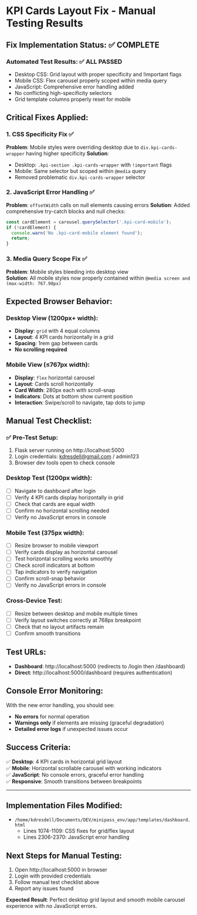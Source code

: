 # KPI Cards Layout Fix - Manual Testing Results

## Fix Implementation Status: ✅ COMPLETE

### Automated Test Results: ✅ ALL PASSED
- Desktop CSS: Grid layout with proper specificity and !important flags
- Mobile CSS: Flex carousel properly scoped within media query  
- JavaScript: Comprehensive error handling added
- No conflicting high-specificity selectors
- Grid template columns properly reset for mobile

## Critical Fixes Applied:

### 1. CSS Specificity Fix ✅
**Problem**: Mobile styles were overriding desktop due to `div.kpi-cards-wrapper` having higher specificity
**Solution**: 
- Desktop: `.kpi-section .kpi-cards-wrapper` with `!important` flags
- Mobile: Same selector but scoped within `@media` query
- Removed problematic `div.kpi-cards-wrapper` selector

### 2. JavaScript Error Handling ✅  
**Problem**: `offsetWidth` calls on null elements causing errors
**Solution**: Added comprehensive try-catch blocks and null checks:
```javascript
const cardElement = carousel.querySelector('.kpi-card-mobile');
if (!cardElement) {
  console.warn('No .kpi-card-mobile element found');
  return;
}
```

### 3. Media Query Scope Fix ✅
**Problem**: Mobile styles bleeding into desktop view  
**Solution**: All mobile styles now properly contained within `@media screen and (max-width: 767.98px)`

## Expected Browser Behavior:

### Desktop View (1200px+ width):
- **Display**: `grid` with 4 equal columns
- **Layout**: 4 KPI cards horizontally in a grid  
- **Spacing**: 1rem gap between cards
- **No scrolling required**

### Mobile View (≤767px width):  
- **Display**: `flex` horizontal carousel
- **Layout**: Cards scroll horizontally  
- **Card Width**: 280px each with scroll-snap
- **Indicators**: Dots at bottom show current position
- **Interaction**: Swipe/scroll to navigate, tap dots to jump

## Manual Test Checklist:

### ✅ Pre-Test Setup:
1. Flask server running on http://localhost:5000  
2. Login credentials: kdresdell@gmail.com / admin123
3. Browser dev tools open to check console

### Desktop Test (1200px width):
- [ ] Navigate to dashboard after login
- [ ] Verify 4 KPI cards display horizontally in grid
- [ ] Check that cards are equal width  
- [ ] Confirm no horizontal scrolling needed
- [ ] Verify no JavaScript errors in console

### Mobile Test (375px width):
- [ ] Resize browser to mobile viewport
- [ ] Verify cards display as horizontal carousel
- [ ] Test horizontal scrolling works smoothly
- [ ] Check scroll indicators at bottom
- [ ] Tap indicators to verify navigation
- [ ] Confirm scroll-snap behavior
- [ ] Verify no JavaScript errors in console

### Cross-Device Test:
- [ ] Resize between desktop and mobile multiple times
- [ ] Verify layout switches correctly at 768px breakpoint
- [ ] Check that no layout artifacts remain
- [ ] Confirm smooth transitions

## Test URLs:
- **Dashboard**: http://localhost:5000 (redirects to /login then /dashboard)
- **Direct**: http://localhost:5000/dashboard (requires authentication)

## Console Error Monitoring:
With the new error handling, you should see:
- **No errors** for normal operation
- **Warnings only** if elements are missing (graceful degradation)
- **Detailed error logs** if unexpected issues occur

## Success Criteria:
✅ **Desktop**: 4 KPI cards in horizontal grid layout  
✅ **Mobile**: Horizontal scrollable carousel with working indicators  
✅ **JavaScript**: No console errors, graceful error handling  
✅ **Responsive**: Smooth transitions between breakpoints

---

## Implementation Files Modified:
- `/home/kdresdell/Documents/DEV/minipass_env/app/templates/dashboard.html`
  - Lines 1074-1109: CSS fixes for grid/flex layout
  - Lines 2306-2370: JavaScript error handling

## Next Steps for Manual Testing:
1. Open http://localhost:5000 in browser
2. Login with provided credentials  
3. Follow manual test checklist above
4. Report any issues found

**Expected Result**: Perfect desktop grid layout and smooth mobile carousel experience with no JavaScript errors.